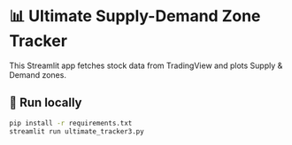 # 📊 Ultimate Supply-Demand Zone Tracker

This Streamlit app fetches stock data from TradingView and plots Supply & Demand zones.

## 🚀 Run locally
```bash
pip install -r requirements.txt
streamlit run ultimate_tracker3.py
